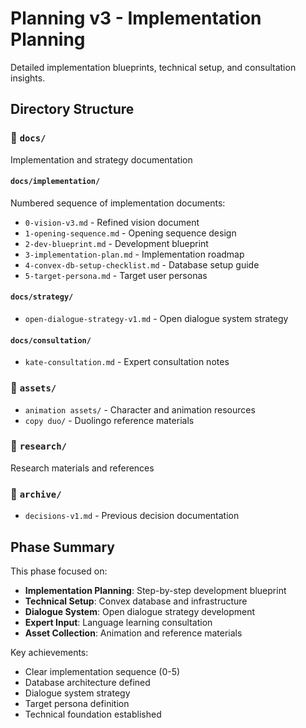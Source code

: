 # Planning v3 - Implementation Planning

Detailed implementation blueprints, technical setup, and consultation insights.

## Directory Structure

### 📁 `docs/`

Implementation and strategy documentation

#### `docs/implementation/`

Numbered sequence of implementation documents:

- `0-vision-v3.md` - Refined vision document
- `1-opening-sequence.md` - Opening sequence design
- `2-dev-blueprint.md` - Development blueprint
- `3-implementation-plan.md` - Implementation roadmap
- `4-convex-db-setup-checklist.md` - Database setup guide
- `5-target-persona.md` - Target user personas

#### `docs/strategy/`

- `open-dialogue-strategy-v1.md` - Open dialogue system strategy

#### `docs/consultation/`

- `kate-consultation.md` - Expert consultation notes

### 📁 `assets/`

- `animation assets/` - Character and animation resources
- `copy duo/` - Duolingo reference materials

### 📁 `research/`

Research materials and references

### 📁 `archive/`

- `decisions-v1.md` - Previous decision documentation

## Phase Summary

This phase focused on:

- **Implementation Planning**: Step-by-step development blueprint
- **Technical Setup**: Convex database and infrastructure
- **Dialogue System**: Open dialogue strategy development
- **Expert Input**: Language learning consultation
- **Asset Collection**: Animation and reference materials

Key achievements:

- Clear implementation sequence (0-5)
- Database architecture defined
- Dialogue system strategy
- Target persona definition
- Technical foundation established
